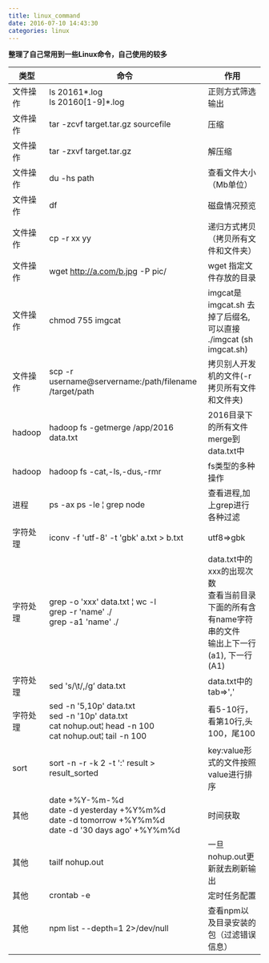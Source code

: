 ```yaml
---
title: linux_command
date: 2016-07-10 14:43:30
categories: linux
---
```

**整理了自己常用到一些Linux命令，自己使用的较多**

| 类型 | 命令                 | 作用 |
| -------- | -------------------- | -------------------- |
| 文件操作 | ls 20161*.log <br/> ls 20160[1-9]*.log  | 正则方式筛选输出|
| 文件操作 | tar -zcvf target.tar.gz sourcefile | 压缩|
| 文件操作 | tar -zxvf target.tar.gz | 解压缩|
| 文件操作 | du -hs path | 查看文件大小（Mb单位）|
| 文件操作 | df | 磁盘情况预览|
| 文件操作 | cp -r xx yy | 递归方式拷贝（拷贝所有文件和文件夹）|
| 文件操作 | wget http://a.com/b.jpg -P pic/ | wget 指定文件存放的目录|
| 文件操作 | chmod 755 imgcat | imgcat是imgcat.sh 去掉了后缀名,可以直接 ./imgcat (sh imgcat.sh)|
| 文件操作 | scp -r username@servername:/path/filename /target/path | 拷贝别人开发机的文件(-r 拷贝所有文件和文件夹)|
| hadoop | hadoop fs -getmerge /app/2016 data.txt | 2016目录下的所有文件merge到data.txt中 |
| hadoop | hadoop fs -cat,-ls,-dus,-rmr | fs类型的多种操作 |
| 进程 | ps -ax  ps -le &#166; grep node | 查看进程,加上grep进行各种过滤|
| 字符处理 | iconv -f 'utf-8' -t 'gbk' a.txt > b.txt | utf8=>gbk |
| 字符处理 | grep -o 'xxx' data.txt &#166; wc -l<br/> grep -r 'name' ./<br/>grep -a1 'name' ./<br/> | data.txt中的xxx的出现次数<br/>查看当前目录下面的所有含有name字符串的文件 <br/>输出上下一行(a1), 下一行(A1) |
| 字符处理 | sed 's/\t/,/g’ data.txt | data.txt中的tab=>','|
| 字符处理 | sed -n '5,10p' data.txt <br/> sed -n '10p' data.txt<br/> cat nohup.out&#166; head -n 100<br/> cat nohup.out&#166; tail -n 100  | 看5-10行，看第10行,头100，尾100 |
| sort | sort -n -r -k 2 -t ':' result > result_sorted | key:value形式的文件按照value进行排序 |
| 其他 | date +%Y-%m-%d <br/>date -d yesterday +%Y%m%d <br/>date -d tomorrow +%Y%m%d <br/>date -d '30 days ago' +%Y%m%d | 时间获取 |
| 其他 | tailf nohup.out | 一旦nohup.out更新就去刷新输出 |
| 其他 | crontab -e | 定时任务配置 |
| 其他 | npm list --depth=1 2>/dev/null | 查看npm以及目录安装的包（过滤错误信息） |

